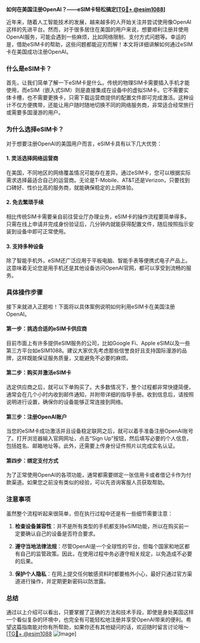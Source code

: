 **如何在美国注册OpenAI？——eSIM卡轻松搞定[[TG💪+ @esim1088](https://t.me/s/esim1088)]**

近年来，随着人工智能技术的发展，越来越多的人开始关注并尝试使用像OpenAI这样的先进平台。然而，对于很多居住在美国的用户来说，想要顺利注册并使用OpenAI服务，可能会遇到一些麻烦，比如网络限制、支付方式问题等。幸运的是，借助eSIM卡的帮助，这些问题都能迎刃而解！本文将详细讲解如何通过eSIM卡在美国成功注册OpenAI。

### 什么是eSIM卡？

首先，让我们简单了解一下eSIM卡是什么。传统的物理SIM卡需要插入手机才能使用，而eSIM（嵌入式SIM）则是直接集成在设备中的虚拟SIM卡。它不需要实体卡槽，也不需要更换卡，只需下载运营商提供的配置文件即可完成激活。这种设计不仅方便携带，还能让用户随时随地切换不同的网络服务商，非常适合经常旅行或需要多国漫游的用户。

### 为什么选择eSIM卡？

对于想要注册OpenAI的美国用户而言，eSIM卡具有以下几大优势：

#### 1. 灵活选择网络运营商
在美国，不同地区的网络覆盖情况可能存在差异。通过eSIM卡，您可以根据实际需求选择最适合自己的运营商。无论是T-Mobile、AT&T还是Verizon，只要找到口碑好、性价比高的服务商，就能确保稳定的上网体验。

#### 2. 免去繁琐手续
相比传统SIM卡需要亲自前往营业厅办理业务，eSIM卡的操作流程要简单得多。只需在线上申请并完成身份验证后，几分钟内就能获得配置文件，随后按照指示安装到设备中即可正常使用。

#### 3. 支持多种设备
除了智能手机外，eSIM还广泛应用于平板电脑、智能手表等便携式电子产品上。这意味着无论您是用手机还是其他设备访问OpenAI官网，都可以享受到流畅的服务。

### 具体操作步骤

接下来就进入正题啦！下面将以具体案例说明如何利用eSIM卡在美国注册OpenAI。

#### 第一步：挑选合适的eSIM卡供应商
目前市面上有许多提供eSIM服务的公司，比如Google Fi、Apple eSIM以及一些第三方平台如eSIM1088。建议大家优先考虑那些信誉良好且支持国际漫游的品牌，这样既能保证服务质量，又能避免不必要的麻烦。

#### 第二步：购买并激活eSIM卡
选定供应商之后，就可以下单购买了。大多数情况下，整个过程都非常快捷简便，通常会在几个小时内收到邮件通知，并附带详细的指导手册。收到信息后，请按照说明进行设置，确保你的设备能够正常连接到网络。

#### 第三步：注册OpenAI账户
当您的eSIM卡成功激活并且设备稳定联网之后，就可以着手准备注册OpenAI账号了。打开浏览器输入官网网址，点击“Sign Up”按钮，然后填写必要的个人信息，包括姓名、邮箱地址等。此外，还需要上传身份证件照片以完成实名认证。

#### 第四步：绑定支付方式
为了正常使用OpenAI的各项功能，通常都需要绑定一张信用卡或者借记卡作为付款渠道。如果您之前没有类似的经验，可以先咨询客服人员获取帮助。

### 注意事项

虽然整个流程听起来很简单，但在执行过程中还是有一些细节需要注意：

1. **检查设备兼容性**：并不是所有类型的手机都支持eSIM功能，所以在购买前一定要确认自己的设备是否符合要求。
   
2. **遵守当地法律法规**：尽管OpenAI是一个全球性的平台，但每个国家和地区都有自己的监管政策。因此，在使用过程中务必遵守相关规定，以免造成不必要的后果。

3. **保护个人隐私**：在网上提交任何敏感资料时都要格外小心，最好只通过官方渠道进行操作，并定期更新密码以防泄露。

### 总结

通过以上介绍可以看出，只要掌握了正确的方法和技术手段，即使是身处美国这样一个看似复杂的环境中，也完全有可能轻松地注册并享受OpenAI带来的便利。希望这篇指南能对你有所帮助，如果你还有其他疑问的话，欢迎随时留言讨论哦～[[TG💪+ @esim1088](https://t.me/s/esim1088) ![Image](https://i.postimg.cc/4NQfJmqS/Snipaste-2025-05-13-00-14-12.png)]
